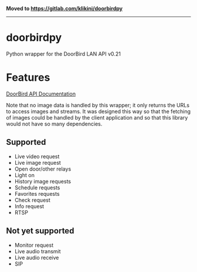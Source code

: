 **Moved to https://gitlab.com/klikini/doorbirdpy**

---

# doorbirdpy
Python wrapper for the DoorBird LAN API v0.21

# Features

[DoorBird API Documentation](https://www.doorbird.com/downloads/api_lan.pdf?rev=0.21)

Note that no image data is handled by this wrapper; it only returns the URLs to access images and streams. It was designed this way so that the fetching of images could be handled by the client application and so that this library would not have so many dependencies.

## Supported

- Live video request
- Live image request
- Open door/other relays
- Light on
- History image requests
- Schedule requests
- Favorites requests
- Check request
- Info request
- RTSP

## Not yet supported

- Monitor request
- Live audio transmit
- Live audio receive
- SIP

